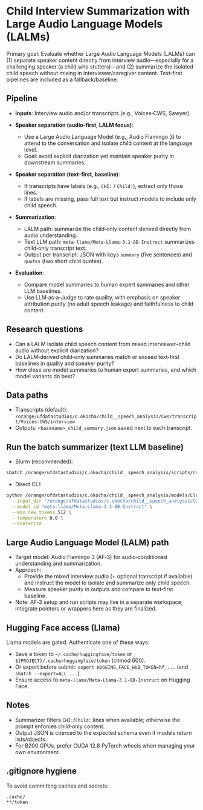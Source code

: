 # Child Interview Summarization with Large Audio Language Models (LALMs)

Primary goal: Evaluate whether Large Audio Language Models (LALMs) can (1) separate speaker content directly from interview audio—especially for a challenging speaker (a child who stutters)—and (2) summarize the isolated child speech without mixing in interviewer/caregiver content. Text‑first pipelines are included as a fallback/baseline.

## Pipeline
- **Inputs**: Interview audio and/or transcripts (e.g., Voices‑CWS, Sawyer).
- **Speaker separation (audio‑first, LALM focus)**:
  - Use a Large Audio Language Model (e.g., Audio Flamingo 3) to attend to the conversation and isolate child content at the language level.
  - Goal: avoid explicit diarization yet maintain speaker purity in downstream summaries.
  
- **Speaker separation (text‑first, baseline)**:
  - If transcripts have labels (e.g., `CHI:` / `Child:`), extract only those lines.
  - If labels are missing, pass full text but instruct models to include only child speech.
- **Summarization**:
  - LALM path: summarize the child‑only content derived directly from audio understanding.
  - Text LLM path: `meta-llama/Meta-Llama-3.1-8B-Instruct` summarizes child‑only transcript text.
  - Output per transcript: JSON with keys `summary` (five sentences) and `quotes` (two short child quotes).
- **Evaluation**:
  - Compare model summaries to human expert summaries and other LLM baselines.
  - Use LLM‑as‑a‑Judge to rate quality, with emphasis on speaker attribution purity (no adult speech leakage) and faithfulness to child content.

## Research questions
- Can a LALM isolate child speech content from mixed interviewer–child audio without explicit diarization?
- Do LALM‑derived child‑only summaries match or exceed text‑first baselines in quality and speaker purity?
- How close are model summaries to human expert summaries, and which model variants do best?

## Data paths
- Transcripts (default):
  `/orange/ufdatastudios/c.okocha/child__speech_analysis/Cws/transcript/Voices-CWS/interview`
- Outputs: `<basename>_child_summary.json` saved next to each transcript.

## Run the batch summarizer (text LLM baseline)
- Slurm (recommended):
```bash
sbatch /orange/ufdatastudios/c.okocha/child__speech_analysis/scripts/run.sh
```
- Direct CLI:
```bash
python /orange/ufdatastudios/c.okocha/child__speech_analysis/models/Llama.py \
  --input_dir "/orange/ufdatastudios/c.okocha/child__speech_analysis/Cws/transcript/Voices-CWS/interview" \
  --model_id "meta-llama/Meta-Llama-3.1-8B-Instruct" \
  --max_new_tokens 512 \
  --temperature 0.0 \
  --overwrite
```

## Large Audio Language Model (LALM) path
- Target model: Audio Flamingo 3 (AF‑3) for audio‑conditioned understanding and summarization.
- Approach:
  - Provide the mixed interview audio (+ optional transcript if available) and instruct the model to isolate and summarize only child speech.
  - Measure speaker purity in outputs and compare to text‑first baseline.
- Note: AF‑3 setup and run scripts may live in a separate workspace; integrate pointers or wrappers here as they are finalized.

## Hugging Face access (Llama)
Llama models are gated. Authenticate one of these ways:
- Save a token to `~/.cache/huggingface/token` or `${PROJECT}/.cache/huggingface/token` (chmod 600).
- Or export before submit: `export HUGGING_FACE_HUB_TOKEN=hf_...` (and `sbatch --export=ALL ...`).
- Ensure access to `meta-llama/Meta-Llama-3.1-8B-Instruct` on Hugging Face.

## Notes
- Summarizer filters `CHI:`/`Child:` lines when available; otherwise the prompt enforces child‑only content.
- Output JSON is coerced to the expected schema even if models return lists/objects.
- For B200 GPUs, prefer CUDA 12.8 PyTorch wheels when managing your own environment.

## .gitignore hygiene
To avoid committing caches and secrets:
```
.cache/
**/token
```
